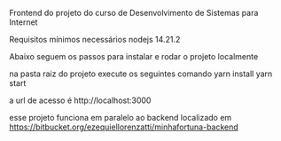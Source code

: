 Frontend do projeto do curso de Desenvolvimento de Sistemas para Internet

Requisitos mínimos necessários 
nodejs 14.21.2

Abaixo seguem os passos para instalar e rodar o projeto localmente

na pasta raiz do projeto execute os seguintes comando 
yarn install 
yarn start

a url de acesso é http://localhost:3000

esse projeto funciona em paralelo ao backend localizado em
https://bitbucket.org/ezequiellorenzatti/minhafortuna-backend